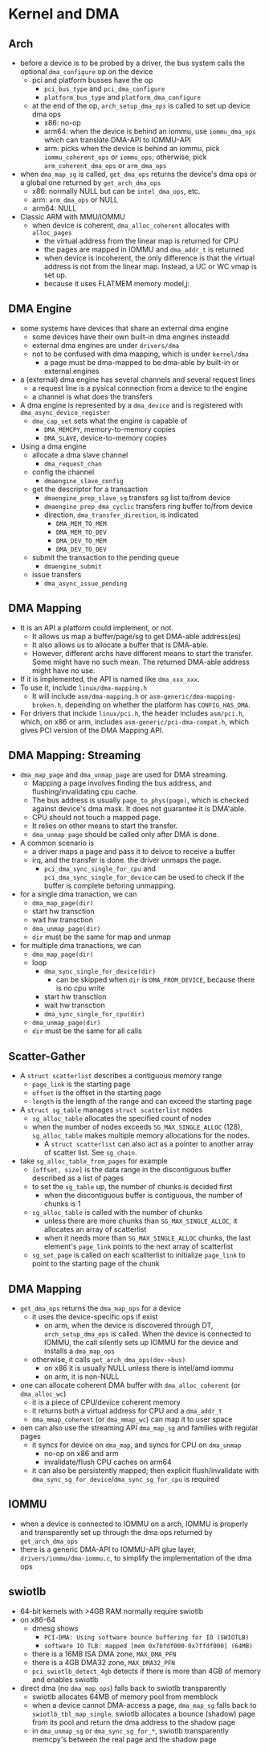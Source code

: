 Kernel and DMA
==============

## Arch

- before a device is to be probed by a driver, the bus system calls the
  optional `dma_configure` op on the device
  - pci and platform busses have the op
    - `pci_bus_type` and `pci_dma_configure`
    - `platform_bus_type` and `platform_dma_configure`
  - at the end of the op, `arch_setup_dma_ops` is called to set up device dma
    ops
    - x86: no-op
    - arm64: when the device is behind an iommu, use `iommu_dma_ops` which can
      translate DMA-API to IOMMU-API
    - arm: picks when the device is behind an iommu, pick `iommu_coherent_ops`
      or `iommu_ops`; otherwise, pick `arm_coherent_dma_ops` or `arm_dma_ops`
- when `dma_map_sg` is called, `get_dma_ops` returns the device's dma ops or
  a global one returned by `get_arch_dma_ops`
  - x86: normally NULL but can be `intel_dma_ops`, etc.
  - arm: `arm_dma_ops` or NULL
  - arm64: NULL
- Classic ARM with MMU/IOMMU
  - when device is coherent, `dma_alloc_coherent` allocates with `alloc_pages`
    - the virtual address from the linear map is returned for CPU
    - the pages are mapped in IOMMU and `dma_addr_t` is returned
    - when device is incoherent, the only difference is that the virtual
      address is not from the linear map.  Instead, a UC or WC vmap is set up.
    - because it uses FLATMEM memory model,j:

## DMA Engine

- some systems have devices that share an external dma engine
  - some devices have their own built-in dma engines insteadd
  - external dma engines are under `drivers/dma`
  - not to be confused with dma mapping, which is under `kernel/dma`
    - a page must be dma-mapped to be dma-able by built-in or external engines
- a (external) dma engine has several channels and several request lines
  - a request line is a pysical connection from a device to the engine
  - a channel is what does the transfers
- A dma engine is represented by a `dma_device` and is registered with
  `dma_async_device_register`
  - `dma_cap_set` sets what the engine is capable of
    - `DMA_MEMCPY`, memory-to-memory copies
    - `DMA_SLAVE`, device-to-memory copies
- Using a dma engine
  - allocate a dma slave channel
    - `dma_request_chan`
  - config the channel
    - `dmaengine_slave_config`
  - get the descriptor for a transaction
    - `dmaengine_prep_slave_sg` transfers sg list to/from device
    - `dmaengine_prep_dma_cyclic` transfers ring buffer to/from device
    - direction, `dma_transfer_direction`, is indicated
      - `DMA_MEM_TO_MEM`
      - `DMA_MEM_TO_DEV`
      - `DMA_DEV_TO_MEM`
      - `DMA_DEV_TO_DEV`
  - submit the transaction to the pending queue
    - `dmaengine_submit`
  - issue transfers
    - `dma_async_issue_pending`

## DMA Mapping

- It is an API a platform could implement, or not.
  - It allows us map a buffer/page/sg to get DMA-able address(es)
  - It also allows us to allocate a buffer that is DMA-able.
  - However, different archs have different means to start the transfer.  Some
    might have no such mean.  The returned DMA-able address might have no use.
- If it is implemented, the API is named like `dma_xxx_xxx`.
- To use it, include `linux/dma-mapping.h`
  - It will include `asm/dma-mapping.h` or `asm-generic/dma-mapping-broken.h`,
    depending on whether the platform has `CONFIG_HAS_DMA`.
- For drivers that include `linux/pci.h`, the header includes `asm/pci.h`,
  which, on x86 or arm, includes `asm-generic/pci-dma-compat.h`, which gives PCI
  version of the DMA Mapping API.

## DMA Mapping: Streaming

- `dma_map_page` and `dma_unmap_page` are used for DMA streaming.
  - Mapping a page involves finding the bus address, and flushing/invalidating
    cpu cache.
  - The bus address is usually `page_to_phys(page)`, which is checked against
    device's dma mask.  It does not guarantee it is DMA'able.
  - CPU should not touch a mapped page.
  - It relies on other means to start the transfer.
  - `dma_unmap_page` should be called only after DMA is done.
- A common scenario is
  - a driver maps a page and pass it to deivce to receive a buffer
  - irq, and the transfer is done.  the driver unmaps the page.
    - `pci_dma_sync_single_for_cpu` and `pci_dma_sync_single_for_device` can be
      used to check if the buffer is complete beforing unmapping.
- for a single dma tranaction, we can
  - `dma_map_page(dir)`
  - start hw transction
  - wait hw transction
  - `dma_unmap_page(dir)`
  - `dir` must be the same for map and unmap
- for multiple dma tranactions, we can
  - `dma_map_page(dir)`
  - loop
    - `dma_sync_single_for_device(dir)`
      - can be skipped when `dir` is `DMA_FROM_DEVICE`, because there is no
        cpu write
    - start hw transction
    - wait hw transction
    - `dma_sync_single_for_cpu(dir)`
  - `dma_unmap_page(dir)`
  - `dir` must be the same for all calls

## Scatter-Gather

- A `struct scatterlist` describes a contiguous memory range
  - `page_link` is the starting page
  - `offset` is the offset in the starting page
  - `length` is the length of the range and can exceed the starting page
- A `struct sg_table` manages `struct scatterlist` nodes
  - `sg_alloc_table` allocates the specified count of nodes
  - when the number of nodes exceeds `SG_MAX_SINGLE_ALLOC` (128),
    `sg_alloc_table` makes multiple memory allocations for the nodes.
    - A `struct scatterlist` can also act as a pointer to another array of
      scatter list.  See `sg_chain`.
- take `sg_alloc_table_from_pages` for example
  - `[offset, size]` is the data range in the discontiguous buffer described
    as a list of pages
  - to set the `sg_table` up, the number of chunks is decided first
    - when the discontiguous buffer is contiguous, the number of chunks is 1
  - `sg_alloc_table` is called with the number of chunks
    - unless there are more chunks than `SG_MAX_SINGLE_ALLOC`, it allocates an
      array of scatterlist
    - when it needs more than `SG_MAX_SINGLE_ALLOC` chunks, the last element's
      `page_link` points to the next array of scatterlist
  - `sg_set_page` is called on each scallterlist to initialize `page_link` to
    point to the starting page of the chunk

## DMA Mapping

- `get_dma_ops` returns the `dma_map_ops` for a device
  - it uses the device-specific ops if exist
    - on arm, when the device is discovered through DT, `arch_setup_dma_ops`
      is called.  When the device is connected to IOMMU, the call silently
      sets up IOMMU for the device and installs a `dma_map_ops`
  - otherwise, it calls `get_arch_dma_ops(dev->bus)`
    - on x86 it is usually NULL unless there is intel/amd iommu
    - on arm, it is non-NULL
- one can allocate coherent DMA buffer with `dma_alloc_coherent` (or
  `dma_alloc_wc`)
  - it is a piece of CPU/device coherent memory
  - it returns both a virtual address for CPU and a `dma_addr_t`
  - `dma_mmap_coherent` (or `dma_mmap_wc`) can map it to user space
- oen can also use the streaming API `dma_map_sg` and families with regular
  pages
  - it syncs for device on `dma_map`, and syncs for CPU on `dma_unmap`
    - no-op on x86 and arm
    - invalidate/flush CPU caches on arm64
  - it can also be persistently mapped; then explicit flush/invalidate with
    `dma_sync_sg_for_device`/`dma_sync_sg_for_cpu` is required

## IOMMU

- when a device is connected to IOMMU on a arch, IOMMU is properly and
  transparently set up through the dma ops returned by `get_arch_dma_ops`
- there is a generic DMA-API to IOMMU-API glue layer,
  `drivers/iommu/dma-iommu.c`, to simplify the implementation of the dma ops

## swiotlb

- 64-bit kernels with >4GB RAM normally require swiotlb
- on x86-64
  - dmesg shows
    - `PCI-DMA: Using software bounce buffering for IO (SWIOTLB)`
    - `software IO TLB: mapped [mem 0x7bfdf000-0x7ffdf000] (64MB)`
  - there is a 16MB ISA DMA zone, `MAX_DMA_PFN`
  - there is a 4GB DMA32 zone, `MAX_DMA32_PFN`
  - `pci_swiotlb_detect_4gb` detects if there is more than 4GB of memory and
    enables swiotlb
- direct dma (no `dma_map_ops`) falls back to swiotlb transparently
  - swiotlb allocates 64MB of memory pool from memblock
  - when a device cannot DMA-access a page, `dma_map_sg` falls back to
    `swiotlb_tbl_map_single`.  swiotlb allocates a bounce (shadow) page from
    its pool and return the dma address to the shadow page 
  - in `dma_unmap_sg` or `dma_sync_sg_for_*`, swiotlb transparently memcpy's
    between the real page and the shadow page
